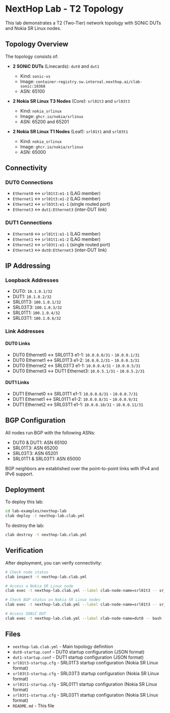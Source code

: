 # NextHop Lab - T2 Topology

This lab demonstrates a T2 (Two-Tier) network topology with SONiC DUTs and Nokia SR Linux nodes.

## Topology Overview

The topology consists of:

- **2 SONiC DUTs** (Linecards): `dut0` and `dut1`
  - Kind: `sonic-vs`
  - Image: `container-registry.sw.internal.nexthop.ai/clab-sonic:10368`
  - ASN: 65100

- **2 Nokia SR Linux T3 Nodes** (Core): `srl01t3` and `srl03t3`
  - Kind: `nokia_srlinux`
  - Image: `ghcr.io/nokia/srlinux`
  - ASN: 65200 and 65201

- **2 Nokia SR Linux T1 Nodes** (Leaf): `srl01t1` and `srl03t1`
  - Kind: `nokia_srlinux`
  - Image: `ghcr.io/nokia/srlinux`
  - ASN: 65000

## Connectivity

### DUT0 Connections
- `Ethernet0` ↔ `srl01t3:e1-1` (LAG member)
- `Ethernet1` ↔ `srl01t3:e1-2` (LAG member)
- `Ethernet2` ↔ `srl03t3:e1-1` (single routed port)
- `Ethernet3` ↔ `dut1:Ethernet3` (inter-DUT link)

### DUT1 Connections
- `Ethernet0` ↔ `srl01t1:e1-1` (LAG member)
- `Ethernet1` ↔ `srl01t1:e1-2` (LAG member)
- `Ethernet2` ↔ `srl03t1:e1-1` (single routed port)
- `Ethernet3` ↔ `dut0:Ethernet3` (inter-DUT link)

## IP Addressing

### Loopback Addresses
- DUT0: `10.1.0.1/32`
- DUT1: `10.1.0.2/32`
- SRL01T3: `100.1.0.1/32`
- SRL03T3: `100.1.0.3/32`
- SRL01T1: `100.1.0.4/32`
- SRL03T1: `100.1.0.6/32`

### Link Addresses

#### DUT0 Links
- DUT0 Ethernet0 ↔ SRL01T3 e1-1: `10.0.0.0/31` - `10.0.0.1/31`
- DUT0 Ethernet1 ↔ SRL01T3 e1-2: `10.0.0.2/31` - `10.0.0.3/31`
- DUT0 Ethernet2 ↔ SRL03T3 e1-1: `10.0.0.4/31` - `10.0.0.5/31`
- DUT0 Ethernet3 ↔ DUT1 Ethernet3: `10.0.5.1/31` - `10.0.5.2/31`

#### DUT1 Links
- DUT1 Ethernet0 ↔ SRL01T1 e1-1: `10.0.0.6/31` - `10.0.0.7/31`
- DUT1 Ethernet1 ↔ SRL01T1 e1-2: `10.0.0.8/31` - `10.0.0.9/31`
- DUT1 Ethernet2 ↔ SRL03T1 e1-1: `10.0.0.10/31` - `10.0.0.11/31`

## BGP Configuration

All nodes run BGP with the following ASNs:
- DUT0 & DUT1: ASN 65100
- SRL01T3: ASN 65200
- SRL03T3: ASN 65201
- SRL01T1 & SRL03T1: ASN 65000

BGP neighbors are established over the point-to-point links with IPv4 and IPv6 support.

## Deployment

To deploy this lab:

```bash
cd lab-examples/nexthop-lab
clab deploy -t nexthop-lab.clab.yml
```

To destroy the lab:

```bash
clab destroy -t nexthop-lab.clab.yml
```

## Verification

After deployment, you can verify connectivity:

```bash
# Check node status
clab inspect -t nexthop-lab.clab.yml

# Access a Nokia SR Linux node
clab exec -t nexthop-lab.clab.yml --label clab-node-name=srl01t3 -- sr_cli

# Check BGP status on Nokia SR Linux nodes
clab exec -t nexthop-lab.clab.yml --label clab-node-name=srl01t3 -- sr_cli -c "show network-instance default protocols bgp summary"

# Access SONiC DUT
clab exec -t nexthop-lab.clab.yml --label clab-node-name=dut0 -- bash
```

## Files

- `nexthop-lab.clab.yml` - Main topology definition
- `dut0-startup.conf` - DUT0 startup configuration (JSON format)
- `dut1-startup.conf` - DUT1 startup configuration (JSON format)
- `srl01t3-startup.cfg` - SRL01T3 startup configuration (Nokia SR Linux format)
- `srl03t3-startup.cfg` - SRL03T3 startup configuration (Nokia SR Linux format)
- `srl01t1-startup.cfg` - SRL01T1 startup configuration (Nokia SR Linux format)
- `srl03t1-startup.cfg` - SRL03T1 startup configuration (Nokia SR Linux format)
- `README.md` - This file

